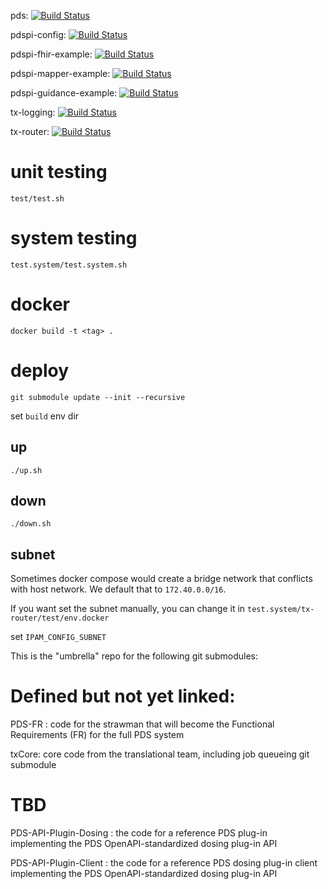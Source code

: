 pds: [![Build Status](https://travis-ci.com/RENCI/pds.svg?branch=master)](https://travis-ci.com/RENCI/pds)

pdspi-config: [![Build Status](https://travis-ci.com/RENCI/pdspi-config.svg?branch=master)](https://travis-ci.com/RENCI/pdspi-config)

pdspi-fhir-example: [![Build Status](https://travis-ci.com/RENCI/pdspi-fhir-example.svg?branch=master)](https://travis-ci.com/RENCI/pdspi-fhir-example)

pdspi-mapper-example: [![Build Status](https://travis-ci.com/RENCI/pdspi-mapper-example.svg?branch=master)](https://travis-ci.com/RENCI/pdspi-mapper-example)

pdspi-guidance-example: [![Build Status](https://travis-ci.com/RENCI/pdspi-guidance-example.svg?branch=master)](https://travis-ci.com/RENCI/pdspi-guidance-example)

tx-logging: [![Build Status](https://travis-ci.com/RENCI/tx-logging.svg?branch=master)](https://travis-ci.com/RENCI/tx-logging)

tx-router: [![Build Status](https://travis-ci.com/RENCI/tx-router.svg?branch=master)](https://travis-ci.com/RENCI/tx-router)

# unit testing
```test/test.sh```

# system testing
```test.system/test.system.sh```

# docker
```docker build -t <tag> .```

# deploy

```git submodule update --init --recursive```

set `build` env dir
## up

```./up.sh```
## down
```./down.sh```

## subnet

Sometimes docker compose would create a bridge network that conflicts with host network. We default that to `172.40.0.0/16`.

If you want set the subnet manually, you can change it in `test.system/tx-router/test/env.docker`

set `IPAM_CONFIG_SUBNET`


This is the "umbrella" repo for the following git submodules:

# Defined but not yet linked:

PDS-FR : code for the strawman that will become the Functional Requirements (FR) for the full PDS system 

txCore: core code from the translational team, including job queueing git submodule

# TBD

PDS-API-Plugin-Dosing : the code for a reference PDS plug-in implementing the PDS OpenAPI-standardized dosing plug-in API

PDS-API-Plugin-Client : the code for a reference PDS dosing plug-in client implementing the PDS OpenAPI-standardized dosing plug-in API


